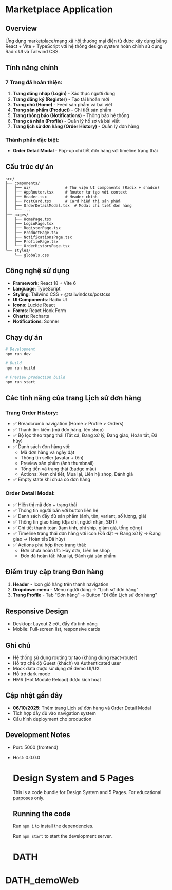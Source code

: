 # Marketplace Application

## Overview
Ứng dụng marketplace/mạng xã hội thương mại điện tử được xây dựng bằng React + Vite + TypeScript với hệ thống design system hoàn chỉnh sử dụng Radix UI và Tailwind CSS.

## Tính năng chính

### 7 Trang đã hoàn thiện:
1. **Trang đăng nhập (Login)** - Xác thực người dùng
2. **Trang đăng ký (Register)** - Tạo tài khoản mới
3. **Trang chủ (Home)** - Feed sản phẩm và bài viết
4. **Trang sản phẩm (Product)** - Chi tiết sản phẩm
5. **Trang thông báo (Notifications)** - Thông báo hệ thống
6. **Trang cá nhân (Profile)** - Quản lý hồ sơ và bài viết
7. **Trang lịch sử đơn hàng (Order History)** - Quản lý đơn hàng

### Thành phần đặc biệt:
- **Order Detail Modal** - Pop-up chi tiết đơn hàng với timeline trạng thái

## Cấu trúc dự án

```
src/
├── components/
│   ├── ui/               # Thư viện UI components (Radix + shadcn)
│   ├── AppRouter.tsx     # Router tự tạo với context
│   ├── Header.tsx        # Header chính
│   ├── PostCard.tsx      # Card hiển thị sản phẩm
│   ├── OrderDetailModal.tsx  # Modal chi tiết đơn hàng
│   └── ...
├── pages/
│   ├── HomePage.tsx
│   ├── LoginPage.tsx
│   ├── RegisterPage.tsx
│   ├── ProductPage.tsx
│   ├── NotificationsPage.tsx
│   ├── ProfilePage.tsx
│   └── OrderHistoryPage.tsx
└── styles/
    └── globals.css
```

## Công nghệ sử dụng

- **Framework**: React 18 + Vite 6
- **Language**: TypeScript
- **Styling**: Tailwind CSS + @tailwindcss/postcss
- **UI Components**: Radix UI
- **Icons**: Lucide React
- **Forms**: React Hook Form
- **Charts**: Recharts
- **Notifications**: Sonner

## Chạy dự án

```bash
# Development
npm run dev

# Build
npm run build

# Preview production build
npm run start
```

## Các tính năng của trang Lịch sử đơn hàng

### Trang Order History:
- ✅ Breadcrumb navigation (Home > Profile > Orders)
- ✅ Thanh tìm kiếm (mã đơn hàng, tên shop)
- ✅ Bộ lọc theo trạng thái (Tất cả, Đang xử lý, Đang giao, Hoàn tất, Đã hủy)
- ✅ Danh sách đơn hàng với:
  - Mã đơn hàng và ngày đặt
  - Thông tin seller (avatar + tên)
  - Preview sản phẩm (ảnh thumbnail)
  - Tổng tiền và trạng thái (badge màu)
  - Actions: Xem chi tiết, Mua lại, Liên hệ shop, Đánh giá
- ✅ Empty state khi chưa có đơn hàng

### Order Detail Modal:
- ✅ Hiển thị mã đơn + trạng thái
- ✅ Thông tin người bán với button liên hệ
- ✅ Danh sách đầy đủ sản phẩm (ảnh, tên, variant, số lượng, giá)
- ✅ Thông tin giao hàng (địa chỉ, người nhận, SĐT)
- ✅ Chi tiết thanh toán (tạm tính, phí ship, giảm giá, tổng cộng)
- ✅ Timeline trạng thái đơn hàng với icon (Đã đặt → Đang xử lý → Đang giao → Hoàn tất/Đã hủy)
- ✅ Actions phù hợp theo trạng thái:
  - Đơn chưa hoàn tất: Hủy đơn, Liên hệ shop
  - Đơn đã hoàn tất: Mua lại, Đánh giá sản phẩm

## Điểm truy cập trang Đơn hàng

1. **Header** - Icon giỏ hàng trên thanh navigation
2. **Dropdown menu** - Menu người dùng → "Lịch sử đơn hàng"
3. **Trang Profile** - Tab "Đơn hàng" → Button "Đi đến Lịch sử đơn hàng"

## Responsive Design
- Desktop: Layout 2 cột, đầy đủ tính năng
- Mobile: Full-screen list, responsive cards

## Ghi chú
- Hệ thống sử dụng routing tự tạo (không dùng react-router)
- Hỗ trợ chế độ Guest (khách) và Authenticated user
- Mock data được sử dụng để demo UI/UX
- Hỗ trợ dark mode
- HMR (Hot Module Reload) được kích hoạt

## Cập nhật gần đây
- **06/10/2025**: Thêm trang Lịch sử đơn hàng và Order Detail Modal
- Tích hợp đầy đủ vào navigation system
- Cấu hình deployment cho production

## Development Notes
- Port: 5000 (frontend)
- Host: 0.0.0.0


  # Design System and 5 Pages

  This is a code bundle for Design System and 5 Pages. For educational purposes only.

  ## Running the code

  Run `npm i` to install the dependencies.

  Run `npm start` to start the development server.
  # DATH
# DATH_demoWeb
